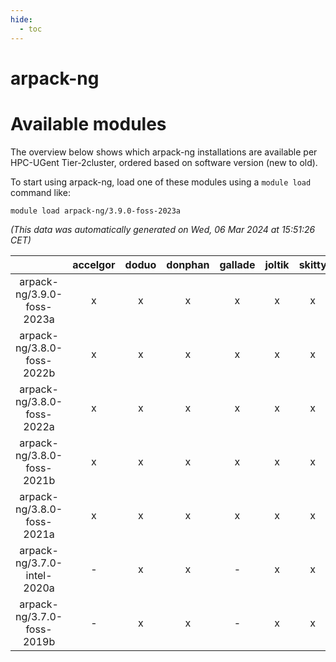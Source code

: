 ```yaml
---
hide:
  - toc
---
```


arpack-ng
=========

# Available modules


The overview below shows which arpack-ng installations are available per HPC-UGent Tier-2cluster, ordered based on software version (new to old).

To start using arpack-ng, load one of these modules using a `module load` command like:

```shell
module load arpack-ng/3.9.0-foss-2023a
```

*(This data was automatically generated on Wed, 06 Mar 2024 at 15:51:26 CET)*  

| |accelgor|doduo|donphan|gallade|joltik|skitty|
| :---: | :---: | :---: | :---: | :---: | :---: | :---: |
|arpack-ng/3.9.0-foss-2023a|x|x|x|x|x|x|
|arpack-ng/3.8.0-foss-2022b|x|x|x|x|x|x|
|arpack-ng/3.8.0-foss-2022a|x|x|x|x|x|x|
|arpack-ng/3.8.0-foss-2021b|x|x|x|x|x|x|
|arpack-ng/3.8.0-foss-2021a|x|x|x|x|x|x|
|arpack-ng/3.7.0-intel-2020a|-|x|x|-|x|x|
|arpack-ng/3.7.0-foss-2019b|-|x|x|-|x|x|
